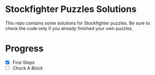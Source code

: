 # Stockfighter Puzzles Solutions

This repo contains some solutions for Stockfighter puzzles. Be sure to check the code only if you already finished your own puzzles.

# Progress

- [x] First Steps
- [ ] Chock A Block
